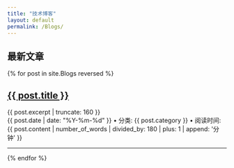```yaml
---
title: "技术博客"
layout: default
permalink: /Blogs/
---
```



<section class="Blogs-listing">
  <h1>最新文章</h1>
  
  {% for post in site.Blogs reversed %}
    <div class="Blogs-item">
      <h2>
        <a href="{{ post.url | relative_url }}">{{ post.title }}</a>
      </h2>
      <div class="post-excerpt">
        {{ post.excerpt | truncate: 160 }}
      </div>
      <div class="post-meta">
        <time>{{ post.date | date: "%Y-%m-%d" }}</time> • 
        分类: {{ post.category }} • 
        阅读时间: {{ post.content | number_of_words | divided_by: 180 | plus: 1 | append: '分钟' }}
      </div>
    </div>
    <hr>
  {% endfor %}
</section>
